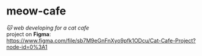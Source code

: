 # meow-cafe
<em> 🐱 web developing for a cat cafe </em>
<br>
project on <b>Figma</b>: https://www.figma.com/file/sb7M9eGnFnXyo9pfk1ODcu/Cat-Cafe-Project?node-id=0%3A1
